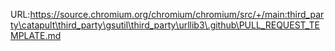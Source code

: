 URL:https://source.chromium.org/chromium/chromium/src/+/main:third_party\catapult\third_party\gsutil\third_party\urllib3\.github\PULL_REQUEST_TEMPLATE.md
<!---
Thanks for your contribution! ♥️

If this is your first PR to urllib3 please review the Contributing Guide:
https://urllib3.readthedocs.io/en/latest/contributing.html

Adhering to the Contributing Guide means we can review, merge, and release your change faster! :)
--->
